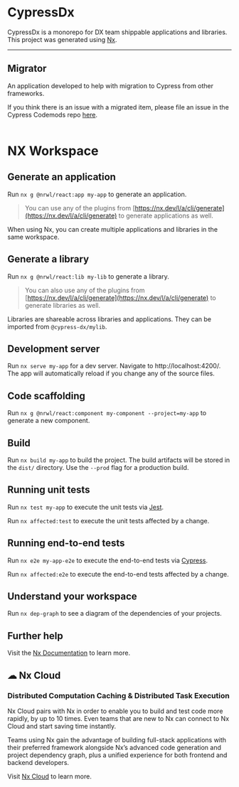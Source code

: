 # CypressDx

CypressDx is a monorepo for DX team shippable applications and libraries. This project was generated using [Nx](https://nx.dev).

---

## Migrator

An application developed to help with migration to Cypress from other frameworks.

If you think there is an issue with a migrated item, please file an issue in the Cypress Codemods repo [here](https://github.com/cypress-io/cypress-codemods/issues/new).
<br /><br />

# NX Workspace

## Generate an application

Run `nx g @nrwl/react:app my-app` to generate an application.

> You can use any of the plugins from [https://nx.dev/l/a/cli/generate](https://nx.dev/l/a/cli/generate) to generate applications as well.

When using Nx, you can create multiple applications and libraries in the same workspace.

## Generate a library

Run `nx g @nrwl/react:lib my-lib` to generate a library.

> You can also use any of the plugins from [https://nx.dev/l/a/cli/generate](https://nx.dev/l/a/cli/generate) to generate libraries as well.

Libraries are shareable across libraries and applications. They can be imported from `@cypress-dx/mylib`.

## Development server

Run `nx serve my-app` for a dev server. Navigate to http://localhost:4200/. The app will automatically reload if you change any of the source files.

## Code scaffolding

Run `nx g @nrwl/react:component my-component --project=my-app` to generate a new component.

## Build

Run `nx build my-app` to build the project. The build artifacts will be stored in the `dist/` directory. Use the `--prod` flag for a production build.

## Running unit tests

Run `nx test my-app` to execute the unit tests via [Jest](https://jestjs.io).

Run `nx affected:test` to execute the unit tests affected by a change.

## Running end-to-end tests

Run `nx e2e my-app-e2e` to execute the end-to-end tests via [Cypress](https://www.cypress.io).

Run `nx affected:e2e` to execute the end-to-end tests affected by a change.

## Understand your workspace

Run `nx dep-graph` to see a diagram of the dependencies of your projects.

## Further help

Visit the [Nx Documentation](https://nx.dev) to learn more.

## ☁ Nx Cloud

### Distributed Computation Caching & Distributed Task Execution

Nx Cloud pairs with Nx in order to enable you to build and test code more rapidly, by up to 10 times. Even teams that are new to Nx can connect to Nx Cloud and start saving time instantly.

Teams using Nx gain the advantage of building full-stack applications with their preferred framework alongside Nx’s advanced code generation and project dependency graph, plus a unified experience for both frontend and backend developers.

Visit [Nx Cloud](https://nx.app/) to learn more.
